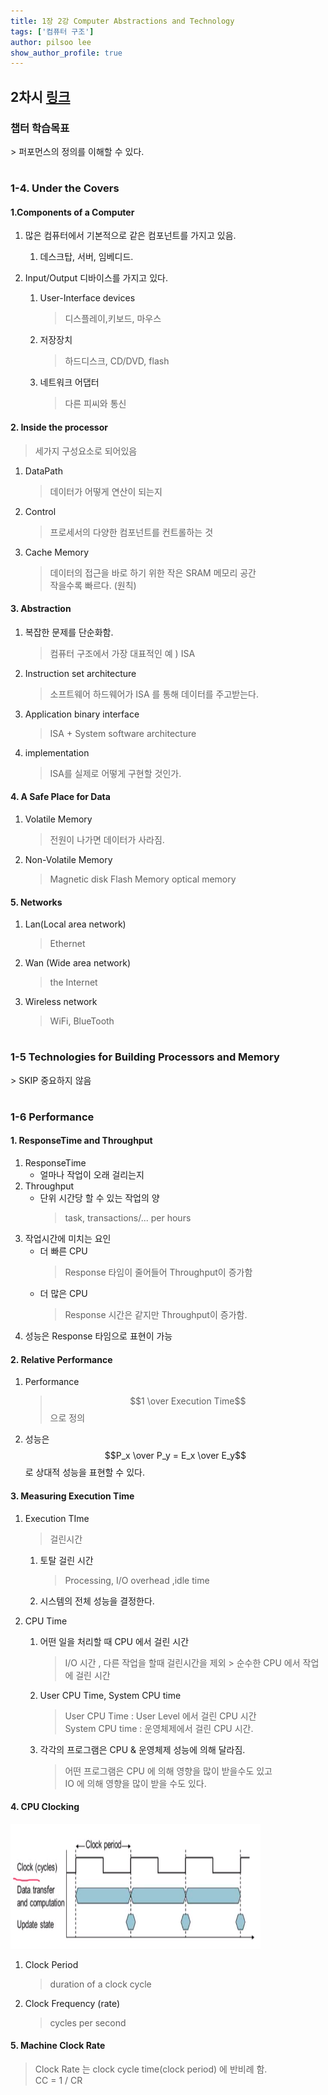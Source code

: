 ```yaml
---
title: 1장 2강 Computer Abstractions and Technology
tags: ['컴퓨터 구조']
author: pilsoo lee
show_author_profile: true
---
```



<h2>2차시 <a href="http://www.kocw.net/home/cview.do?lid=83030621fe62e08e">링크</a></h2>

<h3>챕터 학습목표</h3>
> 퍼포먼스의 정의를 이해할 수 있다.

#

<h3>1-4. Under the Covers</h3>
<h4>1.Components of a Computer</h4>

1.  많은 컴퓨터에서 기본적으로 같은 컴포넌트를 가지고 있음.
    1. 데스크탑, 서버, 임베디드.
    
2. Input/Output 디바이스를 가지고 있다.

    1. User-Interface devices
        > 디스플레이,키보드, 마우스
    2. 저장장치
        > 하드디스크, CD/DVD, flash
    3. 네트워크 어댑터
        > 다른 피씨와 통신
        
<h4>2. Inside the processor</h4>

> 세가지 구성요소로 되어있음
1. DataPath
    > 데이터가 어떻게 연산이 되는지
2. Control
    > 프로세서의 다양한 컴포넌트를 컨트롤하는 것
3. Cache Memory
    > 데이터의 접근을 바로 하기 위한 작은 SRAM 메모리 공간  
    작을수록 빠르다. (원칙)
        
    
<h4>3. Abstraction</h4>

1. 복잡한 문제를 단순화함.  
    > 컴퓨터 구조에서 가장 대표적인 예 ) ISA
2.  Instruction set architecture
    > 소프트웨어 하드웨어가 ISA 를 통해 데이터를 주고받는다.
3. Application binary interface
    > ISA + System software architecture
4. implementation
    > ISA를 실제로 어떻게 구현할 것인가.

<h4>4. A Safe Place for Data</h4>

1. Volatile Memory
    > 전원이 나가면 데이터가 사라짐.
2. Non-Volatile Memory
    > Magnetic disk
    > Flash Memory
    > optical memory

<h4>5. Networks </h4>

1. Lan(Local area network)
    > Ethernet
2. Wan (Wide area network)
    > the Internet
3. Wireless network
    > WiFi, BlueTooth
    
#
 
<h3>1-5 Technologies for Building Processors and Memory</h3>
> SKIP 중요하지 않음

#

<h3>1-6 Performance</h3>

<h4>1. ResponseTime and Throughput</h4>

1. ResponseTime
    - 얼마나 작업이 오래 걸리는지
2. Throughput
    - 단위 시간당 할 수 있는 작업의 양
        >task, transactions/... per hours
3. 작업시간에 미치는 요인
    - 더 빠른 CPU
        > Response 타임이 줄어들어 Throughput이 증가함
    - 더 많은 CPU
        > Response 시간은 같지만 Throughput이 증가함.
4. 성능은 Response 타임으로 표현이 가능
    
<h4>2. Relative Performance</h4>

1. Performance
    > $$1 \over Execution Time$$ 으로 정의
2. 성능은 $$P_x \over P_y = E_x \over E_y$$ 로 상대적 성능을 표현할 수 있다.

<h4>3. Measuring Execution Time</h4>

1. Execution TIme
    > 걸린시간
    1. 토탈 걸린 시간
        > Processing, I/O overhead ,idle time
    2. 시스템의 전체 성능을 결정한다.
    
2. CPU Time
    1. 어떤 일을 처리할 때 CPU 에서 걸린 시간
        > I/O 시간 , 다른 작업을 할때 걸린시간을 제외 > 순수한 CPU 에서 작업에 걸린 시간
    2. User CPU Time, System CPU time
        > User CPU Time : User Level 에서 걸린 CPU 시간  
         System CPU time : 운영체제에서 걸린 CPU 시간.
    3. 각각의 프로그램은 CPU & 운영체제 성능에 의해 달라짐.
        > 어떤 프로그램은 CPU 에 의해 영향을 많이 받을수도 있고  
        IO 에 의해 영향을 많이 받을 수도 있다.
        
<h4>4. CPU Clocking</h4>
<div>
    <img src="01.PNG" width="400" height="200" />  
</div>

1. Clock Period
    > duration of a clock cycle
2. Clock Frequency (rate)
    > cycles per second
        
<h4>5. Machine Clock Rate</h4>

> Clock Rate 는 clock cycle time(clock period) 에 반비례 함.  
CC = 1 / CR
